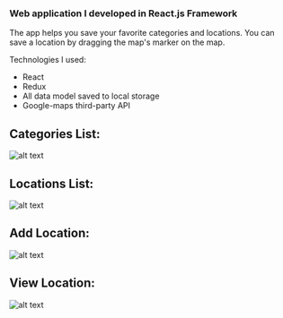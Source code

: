 ### Web application I developed in React.js Framework

The app helps you save your favorite categories and locations.
You can save a location by dragging the map's marker on the map.

Technologies I used:
- React
- Redux
- All data model saved to local storage
- Google-maps third-party API

## Categories List:
![alt text](https://imgur.com/mpk2N75.png)

## Locations List:
![alt text](https://imgur.com/a/ZPdksak.png)

## Add Location:
![alt text](https://imgur.com/a/4HEcHYm.png)

## View Location:
![alt text](https://imgur.com/fH8glMW.png)



